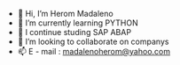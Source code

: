 - 👋 Hi, I’m Herom Madaleno 
- 🌱 I’m currently learning PYTHON
- 🌱 I continue studing SAP ABAP 
- 💞️ I’m looking to collaborate on companys
- 📫 E - mail : madalenoherom@yahoo.com 


<!---
Madaleno03/Madaleno03 is a ✨ special ✨ repository because its `README.md` (this file) appears on your GitHub profile.
You can click the Preview link to take a look at your changes.
--->

